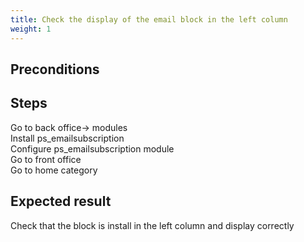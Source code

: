 ```yaml
---
title: Check the display of the email block in the left column
weight: 1
---
```


## Preconditions


## Steps

Go to back office-> modules<br />
Install ps_emailsubscription<br />
Configure ps_emailsubscription module<br />
Go to front office<br />
Go to home category

## Expected result

Check that the block is install in the left column and display correctly

